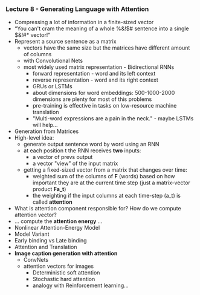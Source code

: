 ### Lecture 8 - Generating Language with Attention

- Compressing a lot of information in a finite-sized vector
- “You can't cram the meaning of a whole %&!$# sentence into a single $&!#* vector!"
- Represent a source sentence as a matrix
    - vectors have the same size but the matrices have different amount of columns
    - with Convolutional Nets
    - most widely used matrix representation - Bidirectional RNNs
        - forward representation - word and its left context
        - reverse representation - word and its right context
        - GRUs or LSTMs
        - about dimensions for word embeddings: 500-1000-2000 dimensions are plenty for most of this problems
        - pre-training is effective in tasks on low-resource machine translation
        - "Multi-word expressions are a pain in the neck." - maybe LSTMs will help...
- Generation from Matrices
- High-level idea:
    - generate output sentence word by word using an RNN
    - at each position t the RNN receives **two** inputs:
        - a vector of prevs output
        - a vector "view" of the input matrix
    - getting a fixed-sized vector from a matrix that changes over time:
        - weighted sum of the columns of **F** (words) based on how important they are at the current time step (just a matrix-vector product **Fa_t**)
        - the weighting if the input columns at each time-step (a_t) is called **attention**
- What is attention component responsible for? How do we compute attention vector?
- ... compute the **attention energy** ...
- Nonlinear Attention-Energy Model
- Model Variant
- Early binding vs Late binding
- Attention and Translation
- **Image caption generation with attention**
    - ConvNets
    - attention vectors for images
        - Deterministic soft attention
        - Stochastic hard attention
        - analogy with Reinforcement learning...

